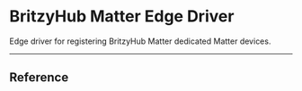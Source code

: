 # BritzyHub Matter Edge Driver

Edge driver for registering BritzyHub Matter dedicated Matter devices.

---

## Reference